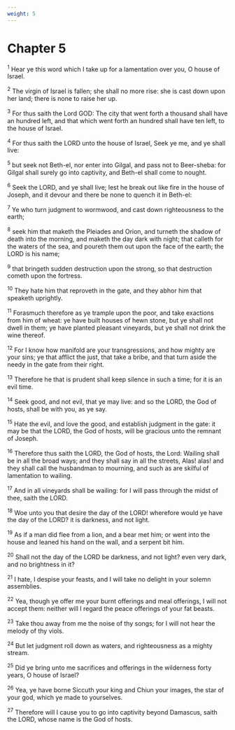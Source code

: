 ```yaml
---
weight: 5
---
```


# Chapter 5

<sup>1</sup> Hear ye this word which I take up for a lamentation over you, O house of Israel. 

<sup>2</sup> The virgin of Israel is fallen; she shall no more rise: she is cast down upon her land; there is none to raise her up. 

<sup>3</sup> For thus saith the Lord GOD: The city that went forth a thousand shall have an hundred left, and that which went forth an hundred shall have ten left, to the house of Israel. 

<sup>4</sup> For thus saith the LORD unto the house of Israel, Seek ye me, and ye shall live: 

<sup>5</sup> but seek not Beth-el, nor enter into Gilgal, and pass not to Beer-sheba: for Gilgal shall surely go into captivity, and Beth-el shall come to nought. 

<sup>6</sup> Seek the LORD, and ye shall live; lest he break out like fire in the house of Joseph, and it devour and there be none to quench it in Beth-el: 

<sup>7</sup> Ye who turn judgment to wormwood, and cast down righteousness to the earth; 

<sup>8</sup> seek him that maketh the Pleiades and Orion, and turneth the shadow of death into the morning, and maketh the day dark with night; that calleth for the waters of the sea, and poureth them out upon the face of the earth; the LORD is his name; 

<sup>9</sup> that bringeth sudden destruction upon the strong, so that destruction cometh upon the fortress. 

<sup>10</sup> They hate him that reproveth in the gate, and they abhor him that speaketh uprightly. 

<sup>11</sup> Forasmuch therefore as ye trample upon the poor, and take exactions from him of wheat: ye have built houses of hewn stone, but ye shall not dwell in them; ye have planted pleasant vineyards, but ye shall not drink the wine thereof. 

<sup>12</sup> For I know how manifold are your transgressions, and how mighty are your sins; ye that afflict the just, that take a bribe, and that turn aside the needy in the gate from their right. 

<sup>13</sup> Therefore he that is prudent shall keep silence in such a time; for it is an evil time. 

<sup>14</sup> Seek good, and not evil, that ye may live: and so the LORD, the God of hosts, shall be with you, as ye say. 

<sup>15</sup> Hate the evil, and love the good, and establish judgment in the gate: it may be that the LORD, the God of hosts, will be gracious unto the remnant of Joseph. 

<sup>16</sup> Therefore thus saith the LORD, the God of hosts, the Lord: Wailing shall be in all the broad ways; and they shall say in all the streets, Alas! alas! and they shall call the husbandman to mourning, and such as are skilful of lamentation to wailing. 

<sup>17</sup> And in all vineyards shall be wailing: for I will pass through the midst of thee, saith the LORD. 

<sup>18</sup> Woe unto you that desire the day of the LORD! wherefore would ye have the day of the LORD? it is darkness, and not light. 

<sup>19</sup> As if a man did flee from a lion, and a bear met him; or went into the house and leaned his hand on the wall, and a serpent bit him. 

<sup>20</sup> Shall not the day of the LORD be darkness, and not light? even very dark, and no brightness in it? 

<sup>21</sup> I hate, I despise your feasts, and I will take no delight in your solemn assemblies. 

<sup>22</sup> Yea, though ye offer me your burnt offerings and meal offerings, I will not accept them: neither will I regard the peace offerings of your fat beasts. 

<sup>23</sup> Take thou away from me the noise of thy songs; for I will not hear the melody of thy viols. 

<sup>24</sup> But let judgment roll down as waters, and righteousness as a mighty stream. 

<sup>25</sup> Did ye bring unto me sacrifices and offerings in the wilderness forty years, O house of Israel? 

<sup>26</sup> Yea, ye have borne Siccuth your king and Chiun your images, the star of your god, which ye made to yourselves. 

<sup>27</sup> Therefore will I cause you to go into captivity beyond Damascus, saith the LORD, whose name is the God of hosts. 


